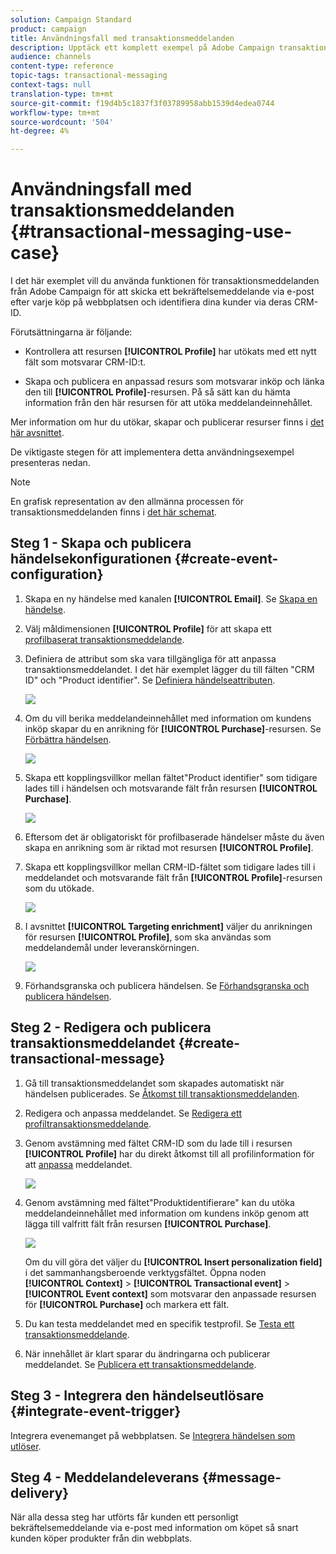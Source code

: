 ```yaml
---
solution: Campaign Standard
product: campaign
title: Användningsfall med transaktionsmeddelanden
description: Upptäck ett komplett exempel på Adobe Campaign transaktionsmeddelandefunktion.
audience: channels
content-type: reference
topic-tags: transactional-messaging
context-tags: null
translation-type: tm+mt
source-git-commit: f19d4b5c1837f3f03789958abb1539d4edea0744
workflow-type: tm+mt
source-wordcount: '504'
ht-degree: 4%

---
```



# Användningsfall med transaktionsmeddelanden {#transactional-messaging-use-case}

I det här exemplet vill du använda funktionen för transaktionsmeddelanden från Adobe Campaign för att skicka ett bekräftelsemeddelande via e-post efter varje köp på webbplatsen och identifiera dina kunder via deras CRM-ID.

Förutsättningarna är följande:

* Kontrollera att resursen **[!UICONTROL Profile]** har utökats med ett nytt fält som motsvarar CRM-ID:t.

* Skapa och publicera en anpassad resurs som motsvarar inköp och länka den till **[!UICONTROL Profile]**-resursen. På så sätt kan du hämta information från den här resursen för att utöka meddelandeinnehållet.

Mer information om hur du utökar, skapar och publicerar resurser finns i [det här avsnittet](../../developing/using/key-steps-to-add-a-resource.md).

De viktigaste stegen för att implementera detta användningsexempel presenteras nedan.

>[!NOTE]
>
>En grafisk representation av den allmänna processen för transaktionsmeddelanden finns i [det här schemat](../../channels/using/getting-started-with-transactional-msg.md#key-steps).

## Steg 1 - Skapa och publicera händelsekonfigurationen {#create-event-configuration}

1. Skapa en ny händelse med kanalen **[!UICONTROL Email]**. Se [Skapa en händelse](../../channels/using/configuring-transactional-event.md#creating-an-event).

1. Välj måldimensionen **[!UICONTROL Profile]** för att skapa ett [profilbaserat transaktionsmeddelande](../../channels/using/configuring-transactional-event.md#profile-based-transactional-messages).

1. Definiera de attribut som ska vara tillgängliga för att anpassa transaktionsmeddelandet. I det här exemplet lägger du till fälten &quot;CRM ID&quot; och &quot;Product identifier&quot;. Se [Definiera händelseattributen](../../channels/using/configuring-transactional-event.md#defining-the-event-attributes).

   ![](assets/message-center_usecase1.png)

1. Om du vill berika meddelandeinnehållet med information om kundens inköp skapar du en anrikning för **[!UICONTROL Purchase]**-resursen. Se [Förbättra händelsen](../../channels/using/configuring-transactional-event.md#enriching-the-transactional-message-content).

   ![](assets/message-center_usecase2.png)

1. Skapa ett kopplingsvillkor mellan fältet&quot;Product identifier&quot; som tidigare lades till i händelsen och motsvarande fält från resursen **[!UICONTROL Purchase]**.

   ![](assets/message-center_usecase3.png)

1. Eftersom det är obligatoriskt för profilbaserade händelser måste du även skapa en anrikning som är riktad mot resursen **[!UICONTROL Profile]**.

1. Skapa ett kopplingsvillkor mellan CRM-ID-fältet som tidigare lades till i meddelandet och motsvarande fält från **[!UICONTROL Profile]**-resursen som du utökade. <!--What's the purpose to have created a CRM ID for this event and to have the CRM ID as a join condition? could it be any other field provided you created it in the event?-->

   ![](assets/message-center_usecase4.png)

1. I avsnittet **[!UICONTROL Targeting enrichment]** väljer du anrikningen för resursen **[!UICONTROL Profile]**, som ska användas som meddelandemål under leveranskörningen.

   ![](assets/message-center_usecase5.png)

1. Förhandsgranska och publicera händelsen. Se [Förhandsgranska och publicera händelsen](../../channels/using/publishing-transactional-event.md#previewing-and-publishing-the-event).

## Steg 2 - Redigera och publicera transaktionsmeddelandet {#create-transactional-message}

1. Gå till transaktionsmeddelandet som skapades automatiskt när händelsen publicerades. Se [Åtkomst till transaktionsmeddelanden](../../channels/using/editing-transactional-message.md#accessing-transactional-messages).

1. Redigera och anpassa meddelandet. Se [Redigera ett profiltransaktionsmeddelande](../../channels/using/editing-transactional-message.md#editing-profile-transactional-message).

1. Genom avstämning med fältet CRM-ID som du lade till i resursen **[!UICONTROL Profile]** har du direkt åtkomst till all profilinformation för att [anpassa](../../designing/using/personalization.md#inserting-a-personalization-field) meddelandet.

   ![](assets/message-center_usecase6.png)

1. Genom avstämning med fältet&quot;Produktidentifierare&quot; kan du utöka meddelandeinnehållet med information om kundens inköp genom att lägga till valfritt fält från resursen **[!UICONTROL Purchase]**.

   ![](assets/message-center_usecase7.png)

   Om du vill göra det väljer du **[!UICONTROL Insert personalization field]** i det sammanhangsberoende verktygsfältet. Öppna noden **[!UICONTROL Context]** > **[!UICONTROL Transactional event]** > **[!UICONTROL Event context]** som motsvarar den anpassade resursen för **[!UICONTROL Purchase]** och markera ett fält.

1. Du kan testa meddelandet med en specifik testprofil. Se [Testa ett transaktionsmeddelande](../../channels/using/testing-transactional-message.md#testing-a-transactional-message).

1. När innehållet är klart sparar du ändringarna och publicerar meddelandet. Se [Publicera ett transaktionsmeddelande](../../channels/using/publishing-transactional-message.md#publishing-a-transactional-message).

## Steg 3 - Integrera den händelseutlösare {#integrate-event-trigger}

Integrera evenemanget på webbplatsen. Se [Integrera händelsen som utlöser](../../channels/using/getting-started-with-transactional-msg.md#integrate-event-trigger).

## Steg 4 - Meddelandeleverans {#message-delivery}

När alla dessa steg har utförts får kunden ett personligt bekräftelsemeddelande via e-post med information om köpet så snart kunden köper produkter från din webbplats.